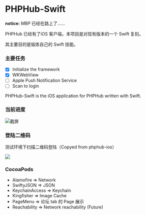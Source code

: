 # PHPHub-Swift

**notice:** MBP 已经在路上了……

PHPHub 已经有了iOS 客户端，本项目是对现有版本的一个 Swift 复刻。

其主要目的是锻炼自己的 Swift 技能。

### 主要任务

- [x] Initialize the framework
- [x] WKWebView
- [ ] Apple Push Notification Service
- [ ] Scan to login

PHPHub-Swift is the iOS application for PHPHub written with Swift.

### 当前进度

![截屏](https://github.com/nine-rec/PHPHub-Swift/blob/master/ScreenShot/ScreenShot.png?raw=true)

### 登陆二维码

测试环境下扫描二维码登陆（Copyed from phphub-ios）

![](http://ww3.sinaimg.cn/large/76dc7f1bgw1exrg86f5ubj20ml0dsq45.jpg)

### CocoaPods

* Alamofire => Network
* SwiftyJSON => JSON
* KeychainAccess => Keychain
* Kingfisher => Image Cache
* PageMenu => 论坛 tab 的 Page 展示
* Reachability => Network reachability (Future)
